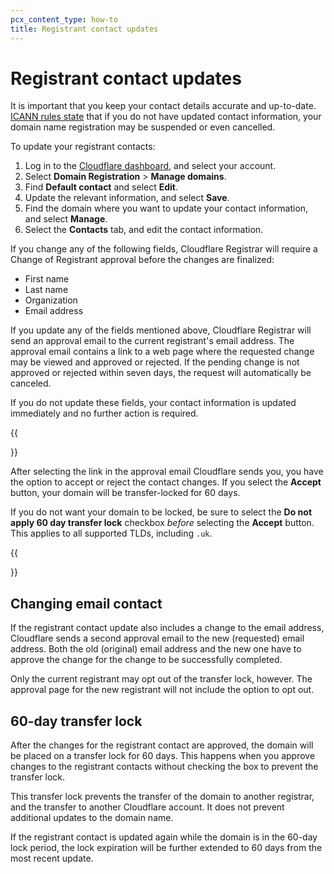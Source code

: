 ```yaml
---
pcx_content_type: how-to
title: Registrant contact updates
---
```


# Registrant contact updates

It is important that you keep your contact details accurate and up-to-date. [ICANN rules state](https://www.icann.org/resources/pages/registrant-contact-information-wdrp-2017-08-31-en) that if you do not have updated contact information, your domain name registration may be suspended or even cancelled.

To update your registrant contacts:

1. Log in to the [Cloudflare dashboard](https://dash.cloudflare.com/login), and select your account.
2. Select **Domain Registration** > **Manage domains**.
3. Find **Default contact** and select **Edit**.
4. Update the relevant information, and select **Save**.
5. Find the domain where you want to update your contact information, and select **Manage**.
6. Select the **Contacts** tab, and edit the contact information.

If you change any of the following fields, Cloudflare Registrar will require a Change of Registrant approval before the changes are finalized:

- First name
- Last name
- Organization
- Email address

If you update any of the fields mentioned above, Cloudflare Registrar will send an approval email to the current registrant's email address. The approval email contains a link to a web page where the requested change may be viewed and approved or rejected. If the pending change is not approved or rejected within seven days, the request will automatically be canceled.

If you do not update these fields, your contact information is updated immediately and no further action is required.

{{<Aside type="warning" header="Important">}}

After selecting the link in the approval email Cloudflare sends you, you have the option to accept or reject the contact changes. If you select the **Accept** button, your domain will be transfer-locked for 60 days.

If you do not want your domain to be locked, be sure to select the **Do not apply 60 day transfer lock** checkbox _before_ selecting the **Accept** button. This applies to all supported TLDs, including `.uk`.

{{</Aside>}}

## Changing email contact

If the registrant contact update also includes a change to the email address, Cloudflare sends a second approval email to the new (requested) email address. Both the old (original) email address and the new one have to approve the change for the change to be successfully completed.

Only the current registrant may opt out of the transfer lock, however. The approval page for the new registrant will not include the option to opt out.

## 60-day transfer lock

After the changes for the registrant contact are approved, the domain will be placed on a transfer lock for 60 days. This happens when you approve changes to the registrant contacts without checking the box to prevent the transfer lock.

This transfer lock prevents the transfer of the domain to another registrar, and the transfer to another Cloudflare account. It does not prevent additional updates to the domain name.

If the registrant contact is updated again while the domain is in the 60-day lock period, the lock expiration will be further extended to 60 days from the most recent update.
